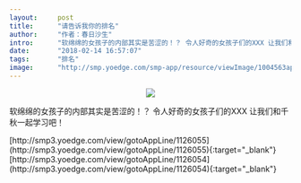 ```yaml
---
layout:     post
title:      "请告诉我你的排名"
author:     "作者：春日沙生"
intro:      "软绵绵的女孩子的内部其实是苦涩的！？ 令人好奇的女孩子们的XXX 让我们和千秋一起学习吧！"
date:       "2018-02-14 16:57:07"
tags:       "排名"
image:      "http://smp.yoedge.com/smp-app/resource/viewImage/1004563appline.png"
---
```

<div style="text-align: center">
<p><img src="http://smp.yoedge.com/smp-app/resource/viewImage/1004563appline.png"/></p>
</div>
<p class="post-meta">
<span>软绵绵的女孩子的内部其实是苦涩的！？ 令人好奇的女孩子们的XXX 让我们和千秋一起学习吧！</span>
</p>
[http://smp3.yoedge.com/view/gotoAppLine/1126055](http://smp3.yoedge.com/view/gotoAppLine/1126055){:target="_blank"}
[http://smp3.yoedge.com/view/gotoAppLine/1126054](http://smp3.yoedge.com/view/gotoAppLine/1126054){:target="_blank"}



